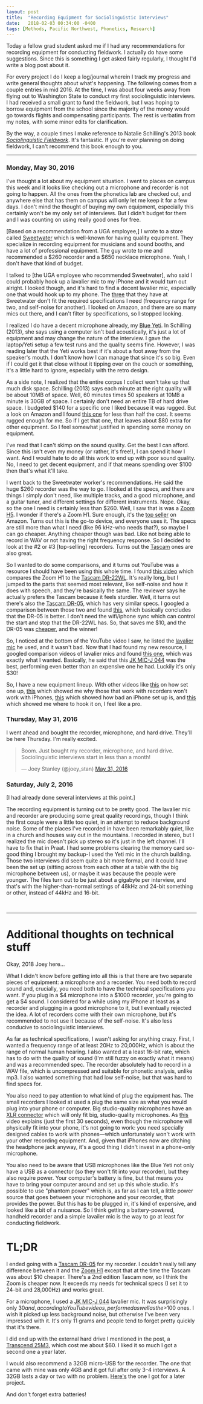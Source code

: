 ```yaml
---
layout: post
title:  "Recording Equipment for Sociolinguistic Interviews"
date:   2018-02-03 00:34:00 -0400
tags: [Methods, Pacific Northwest, Phonetics, Research]
---
```


Today a fellow grad student asked me if I had any recommendations for recording equipment for conducting fieldwork. I actually do have some suggestions. Since this is something I get asked fairly regularly, I thought I'd write a blog post about it. 

For every project I do I keep a log/journal wherein I track my progress and write general thoughts about what's happening. The following comes from a couple entries in mid 2016. At the time, I was about four weeks away from flying out to Washington State to conduct my first sociolinguistic interviews. I had received a small grant to fund the fieldwork, but I was hoping to borrow equipment from the school since the majority of the money would go towards flights and compensating participants. The rest is verbatim from my notes, with some minor edits for clarification.

By the way, a couple times I make reference to Natalie Schilling's 2013 book [*Sociolinguistic Fieldwork*](https://www.amazon.com/Sociolinguistic-Fieldwork-Key-Topics-Sociolinguistics/dp/0521127971/ref=sr_1_1?ie=UTF8&qid=1517636652&sr=8-1&keywords=sociolinguistic+fieldwork). It's fantastic. If you're ever planning on doing fieldwork, I can't recommend this book enough to you.

<hr/>

### Monday, May 30, 2016

I've thought a lot about my equipment situation. I went to places on campus this week and it looks like checking out a microphone and recorder is not going to happen. All the ones from the phonetics lab are checked out, and anywhere else that has them on campus will only let me keep it for a few days. I don't mind the thought of buying my own equipment, especially this certainly won't be my only set of interviews. But I didn't budget for them and I was counting on using really good ones for free.  

[Based on a recommendation from a UGA employee,] I wrote to a store called [Sweetwater](https://www.sweetwater.com) which is well-known for having quality equipment. They specialize in recording equipment for musicians and sound booths, and have a lot of professional equipment. The guy wrote to me and recommended a $260 recorder and a $650 necklace microphone. Yeah, I don't have that kind of budget. 

I talked to [the UGA employee who recommended Sweetwater], who said I could probably hook up a lavalier mic to my iPhone and it would turn out alright. I looked though, and it's hard to find a decent lavalier mic, especially one that would hook up to my phone. The [three](https://www.sweetwater.com/store/compare.php?items=(smartLavPls,iRigMicLav,MVL)) that they have at Sweetwater don't fit the required specifications I need (frequency range for two, and self-noise for another). I looked on Amazon, and there are so many mics out there, and I can't filter by specifications, so I stopped looking. 

I realized I do have a decent microphone already, my [Blue Yeti](https://www.bluedesigns.com/products/yeti/). In Schilling (2013), she says using a computer isn't bad acoustically, it's just a lot of equipment and may change the nature of the interview. I gave the laptop/Yeti setup a few test runs and the quality seems fine. However, I was reading later that the Yeti works best if it's about a foot away from the speaker's mouth. I don't know how I can manage that since it's so big. Even if I could get it that close without it tipping over on the couch or something, it's a little hard to ignore, especially with the retro design. 

As a side note, I realized that the entire corpus I collect won't take up that much disk space. Schilling (2013) says each minute at the right quality will be about 10MB of space. Well, 60 minutes times 50 speakers at 10MB a minute is 30GB of space. I certainly don't need an entire TB of hard drive space. I budgeted $140 for a specific one I liked because it was rugged. But a look on Amazon and I found [this one](http://www.amazon.com/Transcend-StoreJet-Military-External-TS1TSJ25M3/dp/B005MNGQ6C?ie=UTF8&psc=1&redirect=true&ref_=oh_aui_detailpage_o00_s00) for less than half the cost. It seems rugged enough for me. So if I get that one, that leaves about $80 extra for other equipment. So I feel somewhat justified in spending some money on equipment. 

I've read that I can't skimp on the sound quality. Get the best I can afford. Since this isn't even my money (or rather, it's free!), I can spend it how I want. And I would hate to do all this work to end up with poor sound quality. No, I need to get decent equipment, and if that means spending over $100 then that's what it'll take.

I went back to the Sweetwater worker's recommendations. He said the huge $260 recorder was the way to go. I looked at the specs, and there are things I simply don't need, like multiple tracks, and a good microphone, and a guitar tuner, and different settings for different instruments. Nope. Okay, so the one I need is certainly less than $260. Well, I saw that is was a [Zoom H5](https://www.zoom-na.com/products/field-video-recording/field-recording/zoom-h5-handy-recorder). I wonder if there's a Zoom H1. Sure enough, it's the [top seller](https://www.amazon.com/gp/bestsellers/musical-instruments/486500011/ref=sr_bs_3_486500011_1) on Amazon. Turns out this is the go-to device, and everyone uses it. The specs are still more than what I need (like 96 kHz-who needs that?), so maybe I can go cheaper. Anything cheaper though was bad. Like not being able to record in WAV or not having the right frequency response. So I decided to look at the #2 or #3 [top-selling] recorders. Turns out the [Tascam](http://tascam.com/applications/recording/handheld_recorder/) ones are also great. 

So I wanted to do some comparisons, and it turns out YouTube was a resource I should have been using this whole time. I found [this video](https://www.youtube.com/watch?v=sZRX6LbL2Po) which compares the Zoom H1 to the [Tascam DR-22WL](http://tascam.com/product/dr-22wl/). It's really long, but I jumped to the parts that seemed most relevant, like self-noise and how it does with speech, and they're basically the same. The reviewer says he actually prefers the Tascam because it feels sturdier. Well, it turns out there's also the [Tascam DR-05](http://tascam.com/product/dr-05/), which has very similar specs. I googled a comparison between those two and found [this](http://itemvsitem.com/tascam-dr-05-vs-dr-22wl-which-recorder-does-it-better/), which basically concludes that the DR-05 is better. I don't need the wifi/iphone sync which can control the start and stop that the DR-22WL has. So, that saves me $10, and the DR-05 was [cheaper](http://www.amazon.com/TASCAM-DR-05-Portable-Digital-Recorder/dp/B004OU2IQG/ref=zg_bs_486500011_2), and the winner! 

So, I noticed at the bottom of the YouTube video I saw, he listed the [lavalier mic](http://www.amazon.com/gp/product/B00EBK6C20/ref=as_li_qf_sp_asin_il_tl?ie=UTF8&camp=1789&creative=9325&creativeASIN=B00EBK6C20&linkCode=as2&tag=maxyuryevcom-20&linkId=D46IV6LEUD4HSEW2) he used, and it wasn't bad. Now that I had found my new resource, I googled comparison videos of lavalier mics and found [this one](https://www.youtube.com/watch?v=WPFwmizF3YA), which was exactly what I wanted. Basically, he said that this [JK MIC-J 044](http://www.amazon.com/gp/product/B009YCI62Y/ref=as_li_ss_tl?ie=UTF8&camp=1789&creative=390957&creativeASIN=B009YCI62Y&linkCode=as2&tag=gadg04-20) was the best, performing even better than an expensive one he had. Luckily it's only $30!

So, I have a new equipment lineup. With other videos like [this](https://www.youtube.com/watch?v=YI_3MwwQUDw) on how set one up, [this](https://www.youtube.com/watch?v=44v8EGGW_HA) which showed me why those that work with recorders won't work with iPhones, [this](https://www.youtube.com/watch?v=bR4f8zTmmag) which showed how bad an iPhone set up is, and [this](https://www.youtube.com/watch?v=bR4f8zTmmag) which showed me where to hook it on, I feel like a pro. 

### Thursday, May 31, 2016

I went ahead and bought the recorder, microphone, and hard drive. They'll be here Thursday. I'm really excited.

<blockquote class="twitter-tweet" data-lang="en"><p lang="en" dir="ltr">Boom. Just bought my recorder, microphone, and hard drive. Sociolinguistic interviews start in less than a month!</p>&mdash; Joey Stanley (@joey_stan) <a href="https://twitter.com/joey_stan/status/737687047863930880?ref_src=twsrc%5Etfw">May 31, 2016</a></blockquote> <script async src="https://platform.twitter.com/widgets.js" charset="utf-8"></script> 

### Saturday, July 2, 2016

[I had already done several interviews at this point.] 

The recording equipment is turning out to be pretty good. The lavalier mic and recorder are producing some great quality recordings, though I think the first couple were a little too quiet, in an attempt to reduce background noise. Some of the places I've recorded in have been remarkably quiet, like in a church and houses way out in the mountains. I recorded in stereo, but I realized the mic doesn't pick up stereo so it's just in the left channel. I'll have to fix that in Praat. I had some problems clearing the memory card so-good thing I brought my backup-I used the Yeti mic in the church building. Those two interviews did seem quite a bit more formal, and it could have been the set up (sitting across from each other at a table with the big microphone between us), or maybe it was because the people were younger. The files turn out to be just about a gigabyte per interview, and that's with the higher-than-normal settings of 48kHz and 24-bit something or other, instead of 44kHz and 16-bit.

<br/>

<hr/>

# Additional thoughts on technical stuff

Okay, 2018 Joey here…

What I didn't know before getting into all this is that there are two separate pieces of equipment: a microphone and a recorder. You need both to record sound and, crucially, you need both to have the technical specifications you want. If you plug in a $4 microphone into a $1000 recorder, you're going to get a $4 sound. I considered for a while using my iPhone at least as a recorder and plugging in a good microphone to it, but I eventually rejected the idea. A lot of recorders come with their own microphone, but it's recommended to not use it because of the self-noise. It's also less conducive to sociolinguistic interviews.

As far as technical specifications, I wasn't asking for anything crazy. First, I wanted a frequency range of at least 20Hz to 20,000Hz, which is about the range of normal human hearing. I also wanted at a least 16-bit rate, which has to do with the quality of sound (I'm still fuzzy on exactly what it means) and was a recommended spec. The recorder absolutely had to record in a WAV file, which is uncompressed and suitable for phonetic analysis, unlike mp3. I also wanted something that had low self-noise, but that was hard to find specs for. 

You also need to pay attention to what kind of plug the equipment has. The small recorders I looked at used a plug the same size as what you would plug into your phone or computer. Big studio-quality microphones have an [XLR connector](https://en.wikipedia.org/wiki/XLR_connector) which will only fit big, studio-quality microphones. As [this](https://www.youtube.com/watch?v=44v8EGGW_HA) video explains (just the first 30 seconds), even though the microphone will physically fit into your phone, it's not going to work: you need specially designed cables to work with phones—which unfortunately won't work with your other recording equipment. And, given that iPhones now are ditching the headphone jack anyway, it's a good thing I didn't invest in a phone-only microphone.

You also need to be aware that USB microphones like the Blue Yeti not only have a USB as a connector (so they won't fit into your recorder), but they also require power. Your computer's battery is fine, but that means you have to bring your computer around and set up this whole studio. It's possible to use "phantom power" which is, as far as I can tell, a little power source that goes between your microphone and your recorder, that provides the power. But this has to be plugged in, it's kind of expensive, and looked like a bit of a nuisance. So I think getting a battery-powered, handheld recorder and a simple lavailer mic is the way to go at least for conducting fieldwork.

# TL;DR

I ended going with a [Tascam DR-05](http://www.amazon.com/TASCAM-DR-05-Portable-Digital-Recorder/dp/B004OU2IQG/ref=zg_bs_486500011_2) for my recorder. I couldn't really tell any difference between it and the [Zoom H1](https://www.amazon.com/Zoom-ZH1-Portable-Digital-Recorder/dp/B003QKBVYK/ref=zg_bs_486500011_1?_encoding=UTF8&psc=1&refRID=HK4ZS0PHQH2S5G0P8ZNQ) except that at the time the Tascam was about $10 cheaper. There's a 2nd edition Tascam now, so I think the Zoom is cheaper now. It exceeds my needs for technical specs (I set it to 24-bit and 28,000Hz) and works great.

For a microphone, I used a [JK MIC-J 044](http://www.amazon.com/gp/product/B009YCI62Y/ref=as_li_ss_tl?ie=UTF8&camp=1789&creative=390957&creativeASIN=B009YCI62Y&linkCode=as2&tag=gadg04-20) lavalier mic. It was surprisingly only $30 and, according to YouTube videos, performed as well as the >$100 ones. I wish it picked up less background noise, but otherwise I've been very impressed with it. It's only 11 grams and people tend to forget pretty quickly that it's there.

I did end up with the external hard drive I mentioned in the post, a [Transcend 25M3](https://www.transcend-info.com/Products/No-284), which cost me about $60. I liked it so much I got a second one a year later.

I would also recommend a 32GB micro-USB for the recorder. The one that came with mine was only 4GB and it got full after only 3–4 interviews. A 32GB lasts a day or two with no problem. [Here's](https://www.amazon.com/gp/product/B073JWXGNT/ref=oh_aui_detailpage_o01_s00?ie=UTF8&psc=1) the one I got for a later project.

And don't forget extra batteries!
